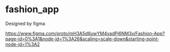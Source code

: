 # fashion_app
Designed by figma


https://www.figma.com/proto/mH3A5d6uwYM4vadPj6NM3v/Fashion-App?page-id=0%3A1&node-id=1%3A26&scaling=scale-down&starting-point-node-id=1%3A2
